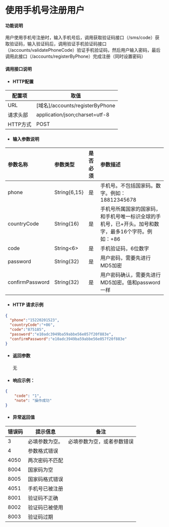 # 使用手机号注册用户

#### 功能说明

用户使用手机号注册时，输入手机号后，调用获取验证码接口（/sms/code）获取验证码，输入验证码后，调用验证手机验证码接口（/accounts/validatePhoneCode）验证手机验证码，然后用户输入密码，最后调用此接口（/accounts/registerByPhone）完成注册（同时设置密码）

#### 调用接口说明

* #### HTTP配置

| 配置项 | 取值 |
| --- | --- |
| URL | \[域名\]/accounts/registerByPhone |
| 请求头部 | application/json;charset=utf-8 |
| HTTP方式 | POST |

* #### 输入参数说明

| 参数名称 | 参数类型 | 是否必须 | 参数描述 |
| :--- | :--- | :--- | :--- |
| phone | String{6,15} | 是 | 手机号。不包括国家码。数字。例如：18812345678 |
| countryCode | String\(16\) | 是 | 手机号所属国家的国家码， 和手机号唯一标识全球的手机号，已+开头。加号和数字，最多16个字符。例如：+86 |
| code | String&lt;6&gt; | 是 | 手机验证码，6位数字 |
| password | String\(32\) | 是 | 用户密码，需要先进行MD5加密 |
| confirmPassword | String\(32\) | 是 | 用户密码确认，需要先进行MD5加密。值和password一样 |

* #### HTTP 请求示例

```json
{
  "phone":"15220201523",
  "countryCode":"+86",
  "code":"875185",
  "password":"e10adc3949ba59abbe56e057f20f883e",
  "confirmPassword":"e10adc3949ba59abbe56e057f20f883e"
}
```

#### 

* #### 返回参数

  无

* #### 响应示例：

```json
{
    "code": "1",
    "note": "操作成功"
}
```

* #### 异常返回值

| 错误码 | 提示信息 | 备注 |
| --- | --- | --- |
| 3 | 必填参数为空。 | 必填参数为空，或者参数错误 |
| 4 | 参数格式错误 |  |
| 4050 | 两次密码不匹配 |  |
| 8004 | 国家码为空 |  |
| 8005 | 国家码格式错误 |  |
| 4051 | 手机号已被注册 |  |
| 8001 | 验证码不正确 |  |
| 8002 | 验证码已被使用 |  |
| 8003 | 验证码过期 |  |




